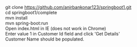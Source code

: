 git clone https://github.com/anirbankonar123/springboot1.git <br/>
cd springboot1/complete <br/>
mvn install <br/>
mvn spring-boot:run <br/>
Open index.html in IE (does not work in Chrome) <br/>
Enter value 1 in Customer Id field and click 'Get Details' <br/>
Customer Name should be populated.<br/>
